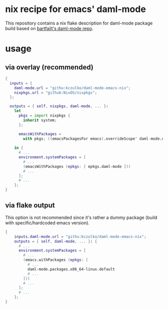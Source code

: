 # nix recipe for emacs' daml-mode

This repository contains a nix flake description for daml-mode package build based on [bartfailt's daml-mode repo](www.github.com/bartfailt/daml-mode).

# usage

## via overlay (recommended)

```nix
{
  inputs = {
    daml-mode.url = "githu:kczulko/daml-mode-emacs-nix";
    nixpkgs.url = "github:NixOS/nixpkgs";
  };

  outputs = { self, nixpkgs, daml-mode, ... }: 
    let
      pkgs = import nixpkgs {
        inherit system;
      };

      emacsWithPackages = 
        with pkgs; ((emacsPackagesFor emacs).overrideScope' daml-mode.overlays.default).emacsWithPackages;
      
    in {
      # ...
      environment.systemPackages = [
        # ...
        (emacsWithPackages (epkgs: [ epkgs.daml-mode ]))
        # ...
      ];
      # ...
    };
}
```

## via flake output

This option is not recommended since it's rather a dummy package (build with specific/hardcoded emacs version).

```nix
{
    inputs.daml-mode.url = "githu:kczulko/daml-mode-emacs-nix";
    outputs = { self, daml-mode, ... }: {
      # ...
      environment.systemPackages = [
        # ...
        (emacs.withPackages (epkgs: [
          # ...
          daml-mode.packages.x86_64-linux.default
          # ...
        ]))
        # ...
      ];
      # ...
    };
}

```

